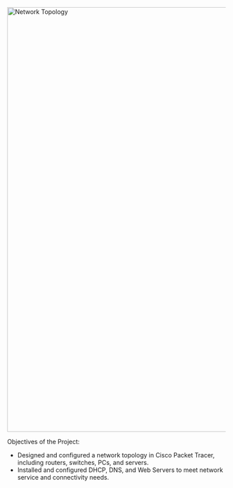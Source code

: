 <img width="976" alt="Network Topology" src="https://github.com/user-attachments/assets/193a2433-bb1f-4c6e-b29f-e49151113b66" />

Objectives of the Project:
- 	Designed and configured a network topology in Cisco Packet Tracer, including routers, switches, PCs, and servers.
- 	Installed and configured DHCP, DNS, and Web Servers to meet network service and connectivity needs.

